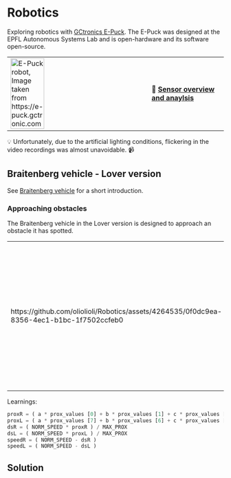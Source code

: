 # Robotics #
Exploring robotics with [GCtronics E-Puck](https://www.epfl.ch/labs/mobots/robots-technologies/e-puck2).
The E-Puck was designed at the EPFL Autonomous Systems Lab and is open-hardware and its software open-source.

<table>
  <tr>
    <td><img src="https://github.com/oliolioli/Robotics/assets/4264535/20e8ebbf-b4f4-4f52-a3ea-d492a5e463fd" alt="E-Puck robot, Image taken from https://e-puck.gctronic.com" width="50%" height="50%">
</td><td><b>🚩 <a href="https://github.com/oliolioli/Robotics/blob/main/Sensors.md">Sensor overview and anaylsis</a></b></td>
  </tr>
</table>

💡 Unfortunately, due to the artificial lighting conditions, flickering in the video recordings was almost unavoidable. 📹

## Braitenberg vehicle - Lover version ##

See [Braitenberg vehicle](https://en.wikipedia.org/wiki/Braitenberg_vehicle) for a short introduction.

### Approaching obstacles ###

The Braitenberg vehicle in the Lover version is designed to approach an obstacle it has spotted.

<table>
  <tr><td>https://github.com/oliolioli/Robotics/assets/4264535/0f0dc9ea-8356-4ec1-b1bc-1f7502ccfeb0</td><td>The values proxL and proxR, and therefore also dsL and dsR, must increase with approaching an obstacle. This ultimately reduces the speed of the corresponding motors and allows to approach obstacles.</td></tr>
</table>
  

Learnings:

```python
proxR = ( a * prox_values [0] + b * prox_values [1] + c * prox_values [2] + d * prox_values [3]) / ( a + b + c + d )
proxL = ( a * prox_values [7] + b * prox_values [6] + c * prox_values [5] + d * prox_values [4]) / ( a + b + c + d )
dsR = ( NORM_SPEED * proxR ) / MAX_PROX
dsL = ( NORM_SPEED * proxL ) / MAX_PROX
speedR = ( NORM_SPEED - dsR )
speedL = ( NORM_SPEED - dsL )
```


## Solution ##
